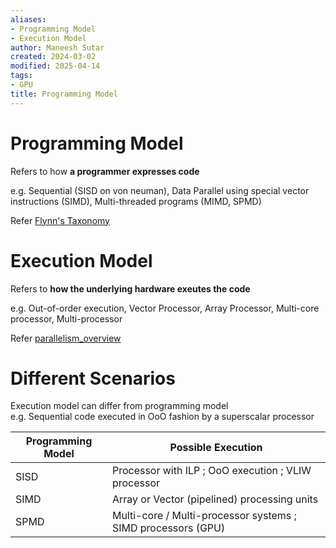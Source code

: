 ```yaml
---
aliases:
- Programming Model
- Execution Model
author: Maneesh Sutar
created: 2024-03-02
modified: 2025-04-14
tags:
- GPU
title: Programming Model
---
```


# Programming Model

Refers to how **a programmer expresses code**

e.g. Sequential (SISD on von neuman), Data Parallel using special vector instructions (SIMD), Multi-threaded programs (MIMD, SPMD)

Refer [Flynn's Taxonomy](flynns_taxonomy.md)

# Execution Model

Refers to **how the underlying hardware exeutes the code**

e.g. Out-of-order execution, Vector Processor, Array Processor, Multi-core processor, Multi-processor

Refer [parallelism_overview](parallelism_overview.md)

# Different Scenarios

Execution model can differ from programming model  
e.g. Sequential code executed in OoO fashion by a superscalar processor

|Programming Model|Possible Execution|
|-----------------|------------------|
|SISD|Processor with ILP ; OoO execution ; VLIW processor|
|SIMD|Array or Vector (pipelined) processing units|
|SPMD|Multi-core / Multi-processor systems ; SIMD processors (GPU)|
